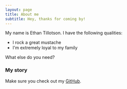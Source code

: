 ```yaml
---
layout: page
title: About me
subtitle: Hey, thanks for coming by!
---
```


My name is Ethan Tillotson. I have the following qualities:

- I rock a great mustache
- I'm extremely loyal to my family

What else do you need?

### My story

Make sure you check out my [GitHub](https://github.com/rllycool).
